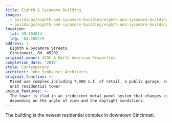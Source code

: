 ```yaml
---
title: Eighth & Sycamore Building
images:
  - buildings/eighth-and-sycamore-building/eighth-and-sycamore-building-0_v58vor
  - buildings/eighth-and-sycamore-building/eighth-and-sycamore-building-1_iag5au
location:
  lat: 39.104814
  lng: -84.508779
address: |-
  Eighth & Sycamore Streets
  Cincinnati, OH. 45202
original_owner: 3CDC & North American Properties
completion_date: '2017'
style: Contemporary
architect: John Senhauser Architects
original_function: >-
  Mixed use complex including 7,000 s.f. of retail, a public garage, and 131
  unit residential tower
unique_features: >-
  The tower is clad in an iridescent metal panel system that changes color
  depending on the angle of view and the daylight conditions.
---
```


The building is the newest residential complex in downtown Cincinnati.
